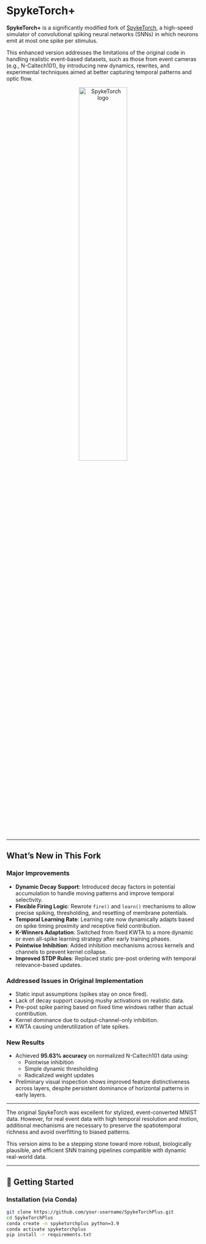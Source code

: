 # SpykeTorch+

**SpykeTorch+** is a significantly modified fork of [SpykeTorch](https://github.com/miladmozafari/SpykeTorch), a high-speed simulator of convolutional spiking neural networks (SNNs) in which neurons emit at most one spike per stimulus.

This enhanced version addresses the limitations of the original code in handling realistic event-based datasets, such as those from event cameras (e.g., N-Caltech101), by introducing new dynamics, rewrites, and experimental techniques aimed at better capturing temporal patterns and optic flow.

<div align="center">
  <img src="https://raw.githubusercontent.com/miladmozafari/SpykeTorch/master/logo.png" alt="SpykeTorch logo" width="50%">
</div>

---

## What’s New in This Fork

### Major Improvements
- **Dynamic Decay Support**: Introduced decay factors in potential accumulation to handle moving patterns and improve temporal selectivity.
- **Flexible Firing Logic**: Rewrote `fire()` and `learn()` mechanisms to allow precise spiking, thresholding, and resetting of membrane potentials.
- **Temporal Learning Rate**: Learning rate now dynamically adapts based on spike timing proximity and receptive field contribution.
- **K-Winners Adaptation**: Switched from fixed KWTA to a more dynamic or even all-spike learning strategy after early training phases.
- **Pointwise Inhibition**: Added inhibition mechanisms across kernels and channels to prevent kernel collapse.
- **Improved STDP Rules**: Replaced static pre-post ordering with temporal relevance-based updates.

### Addressed Issues in Original Implementation
- Static input assumptions (spikes stay on once fired).
- Lack of decay support causing mushy activations on realistic data.
- Pre-post spike pairing based on fixed time windows rather than actual contribution.
- Kernel dominance due to output-channel-only inhibition.
- KWTA causing underutilization of late spikes.

### New Results
- Achieved **95.63% accuracy** on normalized N-Caltech101 data using:
  - Pointwise inhibition
  - Simple dynamic thresholding
  - Radicalized weight updates
- Preliminary visual inspection shows improved feature distinctiveness across layers, despite persistent dominance of horizontal patterns in early layers.

---

The original SpykeTorch was excellent for stylized, event-converted MNIST data. However, for real event data with high temporal resolution and motion, additional mechanisms are necessary to preserve the spatiotemporal richness and avoid overfitting to biased patterns.

This version aims to be a stepping stone toward more robust, biologically plausible, and efficient SNN training pipelines compatible with dynamic real-world data.

---

## 🚀 Getting Started

### Installation (via Conda)
```bash
git clone https://github.com/your-username/SpykeTorchPlus.git
cd SpykeTorchPlus
conda create -n spyketorchplus python=3.9
conda activate spyketorchplus
pip install -r requirements.txt
